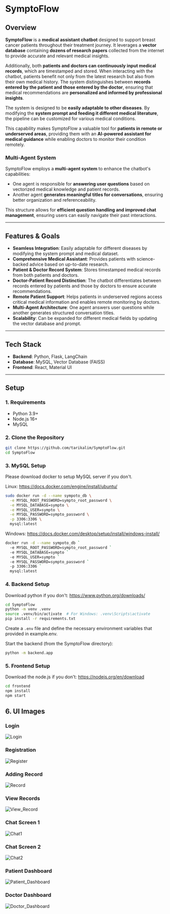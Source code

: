 # SymptoFlow

## Overview

**SymptoFlow** is a **medical assistant chatbot** designed to support breast cancer patients throughout their treatment
journey. It leverages a **vector database** containing **dozens of research papers** collected from the internet to
provide accurate and relevant medical insights.

Additionally, both **patients and doctors can continuously input medical records**, which are timestamped and stored.
When interacting with the chatbot, patients benefit not only from the latest research but also from their own medical
history. The system distinguishes between **records entered by the patient and those entered by the doctor**, ensuring
that medical recommendations are **personalized and informed by professional insights**.

The system is designed to be **easily adaptable to other diseases**. By modifying the **system prompt and feeding it
different medical literature**, the pipeline can be customized for various medical conditions.

This capability makes SymptoFlow a valuable tool for **patients in remote or underserved areas**, providing them with an
**AI-powered assistant for medical guidance** while enabling doctors to monitor their condition remotely.

### Multi-Agent System

SymptoFlow employs a **multi-agent system** to enhance the chatbot's capabilities:

- One agent is responsible for **answering user questions** based on vectorized medical knowledge and patient records.
- Another agent **generates meaningful titles for conversations**, ensuring better organization and referenceability.

This structure allows for **efficient question handling and improved chat management**, ensuring users can easily navigate their past interactions.

---

## Features & Goals

- **Seamless Integration**: Easily adaptable for different diseases by modifying the system prompt and medical dataset.
- **Comprehensive Medical Assistant**: Provides patients with science-backed advice based on up-to-date research.
- **Patient & Doctor Record System**: Stores timestamped medical records from both patients and doctors.
- **Doctor-Patient Record Distinction**: The chatbot differentiates between records entered by patients and those by
  doctors to ensure accurate recommendations.
- **Remote Patient Support**: Helps patients in underserved regions access critical medical information and enables
  remote monitoring by doctors.
- **Multi-Agent Architecture**: One agent answers user questions while another generates structured conversation titles.
- **Scalability**: Can be expanded for different medical fields by updating the vector database and prompt.

---

## Tech Stack

- **Backend**: Python, Flask, LangChain
- **Database**: MySQL, Vector Database (FAISS)
- **Frontend**: React, Material UI

---

## Setup

### 1. Requirements

- Python 3.9+
- Node.js 16+
- MySQL

### 2. Clone the Repository

```sh
git clone https://github.com/tarikalim/SymptoFlow.git
cd SymptoFlow
```

### 3. MySQL Setup

Please download docker to setup MySQL server if you don't.

Linux:
https://docs.docker.com/engine/install/ubuntu/

```sh
sudo docker run -d --name sympoto_db \
  -e MYSQL_ROOT_PASSWORD=sympto_root_password \
  -e MYSQL_DATABASE=sympto \
  -e MYSQL_USER=sympto \
  -e MYSQL_PASSWORD=sympto_password \
  -p 3306:3306 \
  mysql:latest
```
Windows:
https://docs.docker.com/desktop/setup/install/windows-install/

```sh
docker run -d --name sympoto_db `
  -e MYSQL_ROOT_PASSWORD=sympto_root_password `
  -e MYSQL_DATABASE=sympto `
  -e MYSQL_USER=sympto `
  -e MYSQL_PASSWORD=sympto_password `
  -p 3306:3306 `
  mysql:latest
```

### 4. Backend Setup

Download python if you don't:
https://www.python.org/downloads/

```sh
cd SymptoFlow
python -m venv .venv
source .venv/bin/activate  # For Windows: .venv\Scripts\activate
pip install -r requirements.txt
```

Create a `.env` file and define the necessary environment variables that provided in example.env.

Start the backend (from the SymptoFlow directory):

```sh
python -m backend.app
```

### 5. Frontend Setup

Download the node.js if you don't:
https://nodejs.org/en/download

```sh
cd frontend
npm install
npm start
```

## 6. UI Images

### **Login**

![Login](images/login.png)

### **Registration**

![Register](images/register.png)

### **Adding Record**

![Record](images/add_record.png)

### **View Records**

![View_Record](images/records.png)

### **Chat Screen 1**

![Chat1](images/chat_screen1.png)

### **Chat Screen 2**

![Chat2](images/chat_screen2.png)

### **Patient Dashboard**

![Patient_Dashboard](images/patient_dashboard.png)

### **Doctor Dashboard**

![Doctor_Dashboard](images/doctor_dashboard.png)
